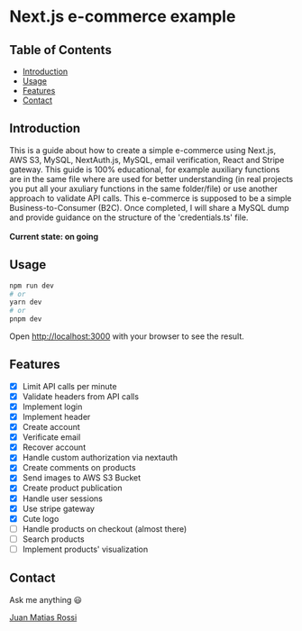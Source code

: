 # Next.js e-commerce example

## Table of Contents

- [Introduction](#introduction)
- [Usage](#usage)
- [Features](#features)
- [Contact](#contact)

## Introduction

This is a guide about how to create a simple e-commerce using Next.js, AWS S3, MySQL, NextAuth.js, MySQL, email verification, React and Stripe gateway. This guide is 100% educational, for example auxiliary functions are in the same file where are used for better understanding (in real projects you put all your axuliary functions in the same folder/file) or use another approach to validate API calls. This e-commerce is supposed to be a simple Business-to-Consumer (B2C). Once completed, I will share a MySQL dump and provide guidance on the structure of the 'credentials.ts' file.
<br></br>
<b>Current state: on going</b>

## Usage

```bash
npm run dev
# or
yarn dev
# or
pnpm dev
```

Open [http://localhost:3000](http://localhost:3000) with your browser to see the result.

## Features

- [x] Limit API calls per minute
- [x] Validate headers from API calls
- [x] Implement login
- [x] Implement header
- [x] Create account
- [x] Verificate email
- [x] Recover account
- [x] Handle custom authorization via nextauth
- [x] Create comments on products
- [x] Send images to AWS S3 Bucket
- [x] Create product publication
- [x] Handle user sessions
- [x] Use stripe gateway
- [x] Cute logo
- [ ] Handle products on checkout (almost there)
- [ ] Search products
- [ ] Implement products' visualization

## Contact

Ask me anything :smiley:

[Juan Matias Rossi](https://www.linkedin.com/in/jmrossi6/)
